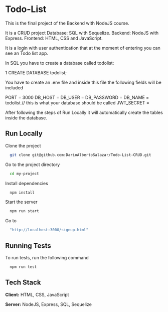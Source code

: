 
# Todo-List

This is the final project of the Backend with NodeJS course.

It is a CRUD project
Database: SQL with Sequelize.
Backend: NodeJS with Express.
Frontend: HTML, CSS and JavaScript.

It is a login with user authentication that at the moment of entering you can see an Todo list app.

In SQL you have to create a database called todolist:

1 CREATE DATABASE todolist;

You have to create an .env file and inside this file the following fields will be included

PORT = 3000
DB_HOST = 
DB_USER = 
DB_PASSWORD = 
DB_NAME = todolist // this is what your database should be called
JWT_SECRET = 

After following the steps of Run Locally it will automatically create the tables inside the database.

## Run Locally

Clone the project

```bash
  git clone git@github.com:DarioAlbertoSalazar/Todo-List-CRUD.git
```

Go to the project directory

```bash
  cd my-project
```

Install dependencies

```bash
  npm install
```

Start the server

```bash
  npm run start
```

Go to

```bash
  "http://localhost:3000/signup.html"
```

## Running Tests

To run tests, run the following command

```bash
  npm run test
```

## Tech Stack

**Client:** HTML, CSS, JavaScript

**Server:** NodeJS, Express, SQL, Sequelize
